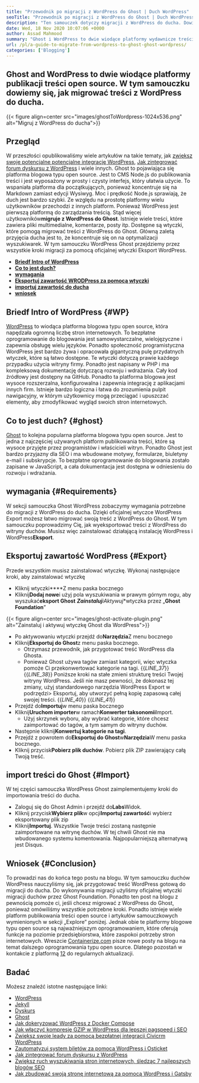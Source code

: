 ```yaml
---
title: "Przewodnik po migracji z WordPress do Ghost | Duch WordPress" 
seoTitle: "Przewodnik po migracji z WordPress do Ghost | Duch WordPress" 
description: "Ten samouczek dotyczy migracji z WordPress do ducha. Dowiemy się, jak migrować Twoje posty i strony do ducha z istniejącej witryny WordPress." 
date: Wed, 18 Nov 2020 10:07:06 +0000
author: Assad Mahmood
summary: "Ghost i WordPress to dwie wiodące platformy wydawnicze treści open source. W tym samouczku dowiemy się, jak migrować treści z WordPress do ducha." 
url: /pl/a-guide-to-migrate-from-wordpress-to-ghost-ghost-wordpress/
categories: ['Blogging']
---
```


## Ghost and WordPress to dwie wiodące platformy publikacji treści open source. W tym samouczku dowiemy się, jak migrować treści z WordPress do ducha.

{{< figure align=center src="images/ghostToWordpress-1024x536.png" alt="Migruj z WordPress do ducha">}}


## Przegląd
W przeszłości opublikowaliśmy wiele artykułów na takie tematy, jak [zwiększ swoje potencjalne potencjalne integrację WordPress][1], [Jak zintegrować forum dyskursu z WordPress][2] i wiele innych. Ghost to pojawiająca się platforma blogowa typu open source. Jest to CMS Node.js do publikowania treści i jest wyposażony w prosty i czysty interfejs, który ułatwia użycie. To wspaniała platforma dla początkujących, ponieważ koncentruje się na Markdown zamiast edycji Wysiwyg. Moc i prędkość Node.js sprawiają, że duch jest bardzo szybki. Ze względu na prostotę platformy wielu użytkowników przechodzi z innych platform. Ponieważ WordPress jest pierwszą platformą do zarządzania treścią.
Stąd więcej użytkowników**migruje z WordPress do Ghost**. Istnieje wiele treści, które zawiera pliki multimedialne, komentarze, posty itp. Dostępne są wtyczki, które pomogą migrować treści z WordPress do Ghost. Główną zaletą przyjęcia ducha jest to, że koncentruje się on na optymalizacji wyszukiwarek. W tym samouczku WordPress Ghost przejdziemy przez wszystkie kroki migracji za pomocą oficjalnej wtyczki Eksport WordPress.
* **[Briedf Intro of WordPress][3]**
* **[Co to jest duch?][4]**
* **[wymagania][5]**
* **[Eksportuj zawartość WRODPress za pomocą wtyczki][6]**
* **[importuj zawartość do ducha][7]**
* **[wniosek][8]**

## **Briedf Intro of WordPress** {#WP}
[WordPress][9] to wiodąca platforma blogowa typu open source, która napędzała ogromną liczbę stron internetowych. To bezpłatne oprogramowanie do blogowania jest samowystarczalne, wielojęzyczne i zapewnia obsługę wielu języków. Ponadto społeczność programistyczna WordPress jest bardzo żywa i opracowała gigantyczną pulę przydatnych wtyczek, które są łatwo dostępne. Te wtyczki dotyczą prawie każdego przypadku użycia witryny firmy. Ponadto jest napisany w PHP i ma kompleksową dokumentację dotyczącą rozwoju i wdrażania. Cały kod źródłowy jest dostępny na GitHub. Ponadto ta platforma blogowa jest wysoce rozszerzalna, konfigurowalna i zapewnia integrację z aplikacjami innych firm. Istnieje bardzo logiczna i łatwa do zrozumienia pulpit nawigacyjny, w którym użytkownicy mogą przeciągać i upuszczać elementy, aby zmodyfikować wygląd swoich stron internetowych.

## **Co to jest duch? ​​** {#ghost}
[Ghost][10] to kolejna popularna platforma blogowa typu open source. Jest to jedna z najczęściej używanych platform publikowania treści, które są wysoce przyjęte przez programistów i właścicieli witryn. Ponadto Ghost jest bardzo przyjazny dla SEO i ma wbudowane motywy, formularze, biuletyny e-mail i subskrypcje. To bezpłatne oprogramowanie do blogowania zostało zapisane w JavaScript, a cała dokumentacja jest dostępna w odniesieniu do rozwoju i wdrażania.

## wymagania   {#Requirements}
W sekcji samouczka Ghost WordPress zobaczymy wymagania potrzebne do migracji z WordPress do ducha. Dzięki oficjalnej wtyczce WordPress Export możesz łatwo migrować swoją treść z WordPress do Ghost. W tym samouczku poprowadzimy Cię, jak wyeksportować treści z WordPress do witryny duchów. Musisz więc zainstalować działającą instalację WordPress i WordPress**Eksport**.

## Eksportuj zawartość WordPress   {#Export}
Przede wszystkim musisz zainstalować wtyczkę. Wykonaj następujące kroki, aby zainstalować wtyczkę
* Kliknij wtyczki****Z menu paska bocznego
* Kliknij**Dodaj nowe**i użyj pola wyszukiwania w prawym górnym rogu, aby wyszukać**eksport Ghost**
***Zainstaluj**i**Aktywuj**wtyczka przez „**Ghost Foundation**”

{{< figure align=center src="images/ghost-activate-plugin.png" alt="Zainstaluj i aktywuj wtyczkę Ghost dla WordPress">}}

* Po aktywowaniu wtyczki przejdź do**Narzędzia**Z menu bocznego
* Kliknij**Eksportuj do Ghost**z menu paska bocznego.
  * Otrzymasz przewodnik, jak przygotować treść WordPress dla Ghosta.
  * Ponieważ Ghost używa tagów zamiast kategorii, więc wtyczka pomoże Ci przekonwertować kategorie na tagi.
{{_LINE_37_}}
{{_LINE_38_}}
    Poniższe kroki na stałe zmieni strukturę treści Twojej witryny WordPress. Jeśli nie masz pewności, że dokonasz tej zmiany, użyj standardowego narzędzia WordPress Export w podrzędzi> Eksportuj, aby utworzyć pełną kopię zapasową całej swojej treści.
{{_LINE_40_}}
{{_LINE_41_}}
* Przejdź do**Importuj**w menu paska bocznego
* Kliknij**Uruchom importer**w ramach**Konwerter taksonomii**Import.
  * Użyj skrzynek wyboru, aby wybrać kategorie, które chcesz zaimportować do tagów, a tym samym do witryny duchów.
* Następnie kliknij**Konwertuj kategorie na tagi**.
* Przejdź z powrotem do**Eksportuj do Ghost**w**Narzędzia**W menu paska bocznego.
* Kliknij przycisk**Pobierz plik duchów**. Pobierz plik ZIP zawierający całą Twoją treść.

## import treści do Ghost   {#Import}
W tej części samouczka WordPress Ghost zaimplementujemy kroki do importowania treści do ducha.
* Zaloguj się do Ghost Admin i przejdź do**Labs**Widok.
* Kliknij przycisk**Wybierz plik**w opcji**Importuj zawartość**i wybierz eksportowany plik zip
* Kliknij**Importuj**. Wszystkie Twoje treści zostaną następnie zaimportowane na witrynę duchów.
W tej chwili Ghost nie ma wbudowanego systemu komentowania. Najpopularniejszą alternatywą jest Disqus.

## Wniosek   {#Conclusion}
To prowadzi nas do końca tego postu na blogu. W tym samouczku duchów WordPress nauczyliśmy się, jak przygotować treść WordPress gotową do migracji do ducha. Do wykonywania migracji użyliśmy oficjalnej wtyczki migracji duchów przez Ghost Foundation. Ponadto ten post na blogu z pewnością pomoże ci, jeśli chcesz migrować z WordPress do Ghost, ponieważ omówiliśmy wszystkie potrzebne kroki. Ponadto istnieje wiele platform publikowania treści open source i artykułów samouczkowych wymienionych w sekcji „Explore” poniżej. Jednak obie te platformy blogowe typu open source są najważniejszym oprogramowaniem, które oferują funkcje na poziomie przedsiębiorstwa, które zaspokoi potrzeby stron internetowych.
Wreszcie [Containerize.com][11] pisze nowe posty na blogu na temat dalszego oprogramowania typu open source. Dlatego pozostań w kontakcie z platformą [12] do regularnych aktualizacji.

## Badać
Możesz znaleźć istotne następujące linki:
  * [WordPress][9]
  * [Jekyll][13]
  * [Dyskurs][14]
  * [Ghost][10]
  * [Jak dokeryzować WordPress z Docker Compose][15]
  * [Jak włączyć kompresję GZIP w WordPress dla lepszej pagspeed i SEO][16]
  * [Zwiększ swoje leady za pomocą bezpłatnej integracji Civicrm WordPress][1]
  * [Zautomatyzuj system biletów za pomocą WordPress i Osticket][17]
  * [Jak zintegrować forum dyskursu z WordPress][2]
  * [Zwiększ ruch wyszukiwania stron internetowych, śledząc 7 najlepszych blogów SEO][18]
  * [Jak zbudować swoją stronę internetową za pomocą WordPress i Gatsby][19]

  
[1]: https://blog.containerize.com/blogging/civicrm-wordpress-integration-wordpress-tutorial/
[2]: https://blog.containerize.com/blogging/how-to-integrate-discourse-forum-with-wordpress/
[3]: #wp
[4]: #ghost
[5]: #requirements
[6]: #export
[7]: #import
[8]: #conclusion
[9]: https://products.containerize.com/blogging/wordpress/
[10]: https://products.containerize.com/blogging/ghost/
[11]: https://www.containerize.com/
[12]: https://blog.containerize.com/
[13]: https://products.containerize.com/blogging/jekyll/
[14]: https://products.containerize.com/discussion-forum/discourse/
[15]: https://blog.containerize.com/blogging/how-to-dockerize-wordpress-docker-wordpress/
[16]: https://blog.containerize.com/blogging/how-to-enable-gzip-compression-in-wordpress-gzip-wordpress/
[17]: https://blog.containerize.com/blogging/automate-ticketing-system-using-wordpress-and-osticket/
[18]: https://blog.containerize.com/blogging/increase-website-search-traffic-by-following-top-7-seo-blogs/
[19]: https://blog.containerize.com/blogging/how-does-gatsby-integrate-with-wordpress-gatsby-wordpress/
